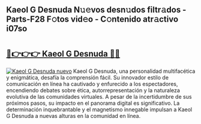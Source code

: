 ## Kaeol G Desnuda N𝚞𝚎vos desn𝚞dos filtr𝚊dos - Parts-F28 F𝚘tos vid𝚎o - C𝚘ntenido atr𝚊ctivo i07so

# <h2><a href="http://mb12xf3.tromn.icu/?c=Kaeol+G+Desnuda">🔗👉👉👉 Kaeol G Desnuda 🔗🔗</a></h2>

[![Kaeol G Desnuda nuevo](https://i.imgur.com/pEAQMta.gif)](http://mb12xf3.tromn.icu/?c=Kaeol+G+Desnuda)
Kaeol G Desnuda, una personalidad multifacética y enigmática, desafía la comprensión fácil. Su innovador estilo de comunicación en línea ha cautivado y enfurecido a los espectadores, encendiendo debates sobre ética, autorrepresentación y la naturaleza evolutiva de las comunidades virtuales. A pesar de la incertidumbre de sus próximos pasos, su impacto en el panorama digital es significativo. La determinación inquebrantable y el magnetismo innegable impulsan a Kaeol G Desnuda a nuevas alturas en la comunidad en línea.
